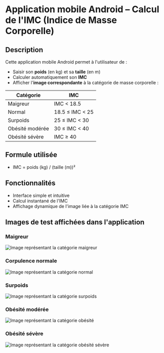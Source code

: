 # Application mobile Android – Calcul de l'IMC (Indice de Masse Corporelle)

##  Description

Cette application mobile Android permet à l'utilisateur de :

- Saisir son **poids** (en kg) et sa **taille** (en m)
- Calculer automatiquement son **IMC**
- Afficher l'**image correspondante** à la catégorie de masse corporelle :

| Catégorie       | IMC             |
|-----------------|-----------------|
| Maigreur        | IMC < 18.5      |
| Normal          | 18.5 ≤ IMC < 25 |
| Surpoids        | 25 ≤ IMC < 30   |
| Obésité modérée | 30 ≤ IMC < 40   |
| Obésité sévère  | IMC ≥ 40        |

##  Formule utilisée

- IMC = poids (kg) / (taille (m))²

##  Fonctionnalités

- Interface simple et intuitive
- Calcul instantané de l'IMC
- Affichage dynamique de l'image liée à la catégorie IMC

##  Images de test affichées dans l'application

### Maigreur
![Image représentant la catégorie maigreur](images/maigre.png)

### Corpulence normale
![Image représentant la catégorie normal](images/normal.png)

### Surpoids
![Image représentant la catégorie surpoids](images/surpoids.png)

### Obésité modérée
![Image représentant la catégorie obésité](images/obese.png)

### Obésité sévère
![Image représentant la catégorie obésité sévère](images/t_obese.png)


